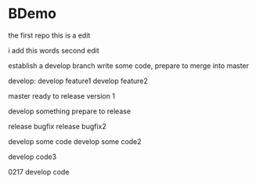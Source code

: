 # BDemo
the first repo
this is a edit

i add this words
second edit

establish a develop branch
write some code,
prepare to merge into master

develop:
develop feature1
develop feature2

master
ready to release version 1

develop something
prepare to release

release bugfix
release bugfix2

develop some code
develop some code2

develop code3

0217
develop code
